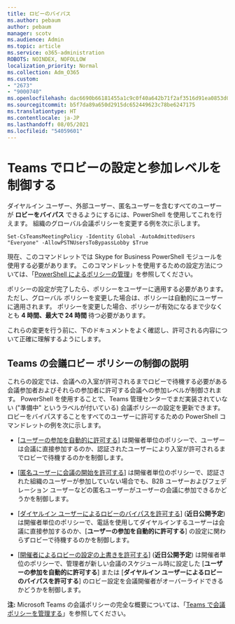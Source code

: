 ```yaml
---
title: ロビーのバイパス
ms.author: pebaum
author: pebaum
manager: scotv
ms.audience: Admin
ms.topic: article
ms.service: o365-administration
ROBOTS: NOINDEX, NOFOLLOW
localization_priority: Normal
ms.collection: Adm_O365
ms.custom:
- "2673"
- "9000740"
ms.openlocfilehash: dac6690b66181455a1c9c0f40a642b71f2af3516d91ea0853d06564b017b03a2
ms.sourcegitcommit: b5f7da89a650d2915dc652449623c78be6247175
ms.translationtype: HT
ms.contentlocale: ja-JP
ms.lasthandoff: 08/05/2021
ms.locfileid: "54059601"
---
```

# <a name="control-lobby-settings-and-level-of-participation-in-teams"></a>Teams でロビーの設定と参加レベルを制御する

ダイヤルイン ユーザー、外部ユーザー、匿名ユーザーを含むすべてのユーザーが **ロビーをバイパス** できるようにするには、PowerShell を使用してこれを行えます。 組織のグローバル会議ポリシーを変更する例を次に示します。

`Set-CsTeamsMeetingPolicy -Identity Global -AutoAdmittedUsers "Everyone" -AllowPSTNUsersToBypassLobby $True`

現在、このコマンドレットでは Skype for Business PowerShell モジュールを使用する必要があります。 このコマンドレットを使用するための設定方法については、「[PowerShell によるポリシーの管理](https://docs.microsoft.com/microsoftteams/teams-powershell-overview#managing-policies-via-powershell)」を参照してください。

ポリシーの設定が完了したら、ポリシーをユーザーに適用する必要があります。ただし、グローバル ポリシーを変更した場合は、ポリシーは自動的にユーザーに適用されます。 ポリシーを変更した場合、ポリシーが有効になるまで少なくとも **4 時間、最大で 24 時間** 待つ必要があります。 

これらの変更を行う前に、下のドキュメントをよく確認し、許可される内容について正確に理解するようにします。


## <a name="understanding-teams-meeting-lobby-policy-controls"></a>Teams の会議ロビー ポリシーの制御の説明

これらの設定では、会議への入室が許可されるまでロビーで待機する必要がある会議参加者およびそれらの参加者に許可する会議への参加レベルが制御されます。 PowerShell を使用することで、Teams 管理センターでまだ実装されていない ("準備中" というラベルが付いている) 会議ポリシーの設定を更新できます。  ロビーをバイパスすることをすべてのユーザーに許可するための PowerShell コマンドレットの例を次に示します。

- [[ユーザーの参加を自動的に許可する](https://docs.microsoft.com/microsoftteams/meeting-policies-in-teams#automatically-admit-people)] は開催者単位のポリシーで、ユーザーは会議に直接参加するのか、認証されたユーザーにより入室が許可されるまでロビーで待機するのかを制御します。

- [[匿名ユーザーに会議の開始を許可する](https://docs.microsoft.com/microsoftteams/meeting-policies-in-teams#allow-anonymous-people-to-start-a-meeting)] は開催者単位のポリシーで、認証された組織のユーザーが参加していない場合でも、B2B ユーザーおよびフェデレーション ユーザーなどの匿名ユーザーがユーザーの会議に参加できるかどうかを制御します。

- [[ダイヤルイン ユーザーによるロビーのバイパスを許可する](https://docs.microsoft.com/microsoftteams/meeting-policies-in-teams#allow-dial-in-users-to-bypass-the-lobby-coming-soon)] (**近日公開予定**) は開催者単位のポリシーで、電話を使用してダイヤルインするユーザーは会議に直接参加するのか、[**ユーザーの参加を自動的に許可する**] の設定に関わらずロビーで待機するのかを制御します。

- [[開催者によるロビーの設定の上書きを許可する](https://docs.microsoft.com/microsoftteams/meeting-policies-in-teams#allow-organizers-to-override-lobby-settings-coming-soon)] (**近日公開予定**) は開催者単位のポリシーで、管理者が新しい会議のスケジュール時に設定した [**ユーザーの参加を自動的に許可する**] または [**ダイヤルイン ユーザーによるロビーのバイパスを許可する**] のロビー設定を会議開催者がオーバーライドできるかどうかを制御します。

**注:** Microsoft Teams の会議ポリシーの完全な概要については、「[Teams で会議ポリシーを管理する](https://docs.microsoft.com/microsoftteams/meeting-policies-in-teams)」を参照してください。
